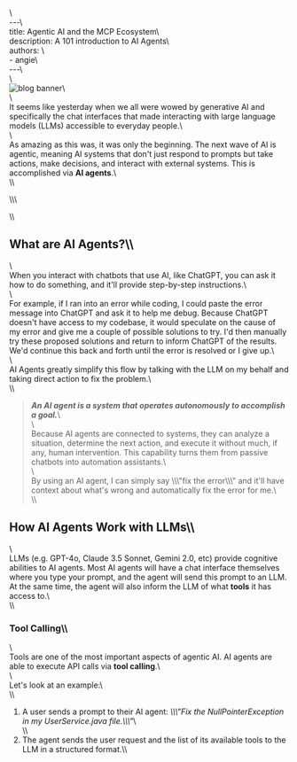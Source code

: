 \\\
---\\\
title: Agentic AI and the MCP Ecosystem\\\
description: A 101 introduction to AI Agents\\\
authors: \\\
    - angie\\\
---\\\
\\\
![blog banner](agentic-ai-with-mcp.png)\\\
\\\
It seems like yesterday when we all were wowed by generative AI and specifically the chat interfaces that made interacting with large language models (LLMs) accessible to everyday people.\\\
\\\
As amazing as this was, it was only the beginning. The next wave of AI is agentic, meaning AI systems that don't just respond to prompts but take actions, make decisions, and interact with external systems. This is accomplished via **AI agents**.\\\
\\\
<!--truncate-->\\\
\\\
## What are AI Agents?\\\
\\\
When you interact with chatbots that use AI, like ChatGPT, you can ask it how to do something, and it'll provide step-by-step instructions.\\\
\\\
For example, if I ran into an error while coding, I could paste the error message into ChatGPT and ask it to help me debug. Because ChatGPT doesn't have access to my codebase, it would speculate on the cause of my error and give me a couple of possible solutions to try. I'd then manually try these proposed solutions and return to inform ChatGPT of the results. We'd continue this back and forth until the error is resolved or I give up.\\\
\\\
AI Agents greatly simplify this flow by talking with the LLM on my behalf and taking direct action to fix the problem.\\\
\\\
> _**An AI agent is a system that operates autonomously to accomplish a goal.**_\\\
\\\
Because AI agents are connected to systems, they can analyze a situation, determine the next action, and execute it without much, if any, human intervention. This capability turns them from passive chatbots into automation assistants.\\\
\\\
By using an AI agent, I can simply say \\\\\\\"fix the error\\\\\\\" and it'll have context about what's wrong and automatically fix the error for me.\\\
\\\
## How AI Agents Work with LLMs\\\
\\\
LLMs (e.g. GPT-4o, Claude 3.5 Sonnet, Gemini 2.0, etc) provide cognitive abilities to AI agents. Most AI agents will have a chat interface themselves where you type your prompt, and the agent will send this prompt to an LLM. At the same time, the agent will also inform the LLM of what **tools** it has access to.\\\
\\\
### Tool Calling\\\
\\\
Tools are one of the most important aspects of agentic AI. AI agents are able to execute API calls via **tool calling**.\\\
\\\
Let's look at an example:\\\
\\\
1. A user sends a prompt to their AI agent: _\\\\\\\"Fix the NullPointerException in my UserService.java file.\\\\\\\"_\\\
\\\
2. The agent sends the user request and the list of its available tools to the LLM in a structured format.\\\
